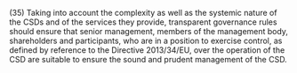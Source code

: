 (35) Taking into account the complexity as well as the systemic nature of the CSDs and of the services they provide, transparent governance rules should ensure that senior management, members of the management body, shareholders and participants, who are in a position to exercise control, as defined by reference to the Directive 2013/34/EU, over the operation of the CSD are suitable to ensure the sound and prudent management of the CSD.